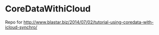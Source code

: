 CoreDataWithiCloud
==================

Repo for http://www.blastar.biz/2014/07/02/tutorial-using-coredata-with-icloud-synchro/
